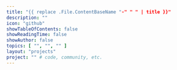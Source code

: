```yaml
---
title: "{{ replace .File.ContentBaseName "-" " " | title }}"
description: ""
icon: "github"
showTableOfContents: false
showReadingTime: false
showAuthor: false
topics: [ "", "", "" ]
layout: "projects"
project: "" # code, community, etc.
---
```

